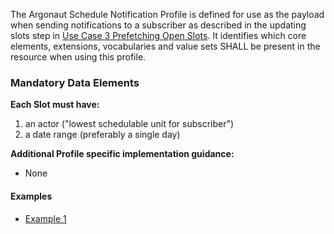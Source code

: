 The Argonaut Schedule Notification Profile is defined for use as the payload when sending  notifications to a subscriber as described in the updating slots step in [Use Case 3 Prefetching Open Slots](patient-scheduling.html#use-case-3-prefetching-open-slots). It identifies which core elements, extensions, vocabularies and value sets SHALL be present in the resource when using this profile.

### Mandatory Data Elements

**Each Slot must have:**

1. an actor ("lowest schedulable unit for subscriber")
1. a date range (preferably a single day)


**Additional Profile specific implementation guidance:**

- None

#### Examples

- [Example 1](Schedule-example1.html)
